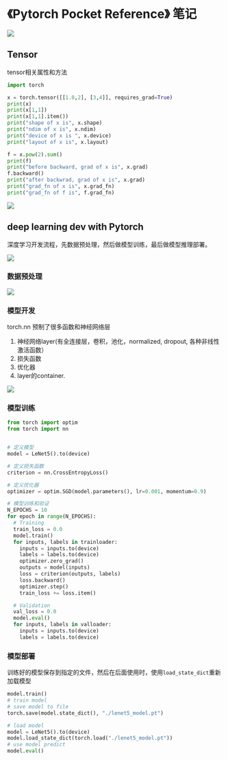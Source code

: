 # 《Pytorch Pocket Reference》 笔记

![](./dots/Pytorch_Pocket_Reference.png)

<!-- toc -->


## Tensor

tensor相关属性和方法

```python
import torch

x = torch.tensor([[1.0,2], [3,4]], requires_grad=True)
print(x)
print(x[1,1])
print(x[1,1].item())
print("shape of x is", x.shape)
print("ndim of x is", x.ndim)
print("device of x is ", x.device)
print("layout of x is", x.layout)

f = x.pow(2).sum()
print(f)
print("before backward, grad of x is", x.grad)
f.backward()
print("after backwrad, grad of x is", x.grad)
print("grad_fn of x is", x.grad_fn)
print("grad_fn of f is", f.grad_fn)
```

![](./dots/tensor.svg)


## deep learning dev with Pytorch

深度学习开发流程，先数据预处理，然后做模型训练，最后做模型推理部署。

![](./dots/pytorch_dev_flow.png)

### 数据预处理

![](./dots/pytorch_dev_flow.svg)

### 模型开发

torch.nn 预制了很多函数和神经网络层
1. 神经网络layer(有全连接层，卷积，池化，normalized, dropout, 各种非线性激活函数）
2. 损失函数
3. 优化器
4. layer的container.

![](./dots/model_dev.svg)

### 模型训练

```python
from torch import optim
from torch import nn


# 定义模型
model = LeNet5().to(device)

# 定义损失函数
criterion = nn.CrossEntropyLoss()

# 定义优化器
optimizer = optim.SGD(model.parameters(), lr=0.001, momentum=0.9)

# 模型训练和验证
N_EPOCHS = 10
for epoch in range(N_EPOCHS):
  # Training
  train_loss = 0.0
  model.train()
  for inputs, labels in trainloader:
    inputs = inputs.to(device)
    labels = labels.to(device)
    optimizer.zero_grad()
    outputs = model(inputs)
    loss = criterion(outputs, labels)
    loss.backward()
    optimizer.step()
    train_loss += loss.item()

  # Validation
  val_loss = 0.0
  model.eval()
  for inputs, labels in valloader:
    inputs = inputs.to(device)
    labels = labels.to(device)

```


### 模型部署

训练好的模型保存到指定的文件，然后在后面使用时，使用`load_state_dict`重新加载模型

```python
model.train()
# train model
# save model to file
torch.save(model.state_dict(), "./lenet5_model.pt")

# load model
model = LeNet5().to(device)
model.load_state_dict(torch.load("./lenet5_model.pt"))
# use model predict
model.eval()
```
